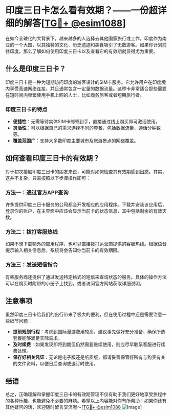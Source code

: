 # 印度三日卡怎么看有效期？——一份超详细的解答[[TG💪+ @esim1088](https://t.me/s/esim1088)]

在如今全球化的大背景下，越来越多的人选择去其他国家旅行或工作。印度作为南亚的一个大国，以其独特的文化、历史遗迹和美食吸引了无数游客。如果你计划前往印度，那么了解如何使用印度三日卡以及查看它的有效期就显得尤为重要。

## 什么是印度三日卡？

印度三日卡是一种为短期访问印度的游客设计的SIM卡服务。它允许用户在印度境内享受高速网络连接，并且通常包含一定量的数据流量。这种卡非常适合那些需要在短时间内频繁使用手机上网的人士，比如商务旅客或者短期旅行者。

### 印度三日卡的特点

- **便捷性**：无需等待实体SIM卡邮寄到手，直接通过线上购买即可激活使用。
- **灵活性**：可以根据自己的需求选择不同的套餐，包括数据流量、通话分钟数等。
- **覆盖范围广**：支持大多数印度主要城市及旅游景点的网络覆盖。

## 如何查看印度三日卡的有效期？

对于初次接触印度三日卡的朋友来说，可能对如何检查其有效期感到困惑。其实，这并不复杂，只需按照以下步骤操作即可：

### 方法一：通过官方APP查询

许多提供印度三日卡服务的公司都会开发相应的应用程序。下载并安装该应用后，登录你的账户，在主界面中应该会显示当前卡的状态信息，其中包括剩余的有效天数。

### 方法二：拨打客服热线

如果不想下载额外的应用程序，也可以直接拨打运营商提供的客服热线。根据语音提示输入相关信息后，系统将会告知你当前卡的有效期限。

### 方法三：发送短信指令

有些服务商还提供了通过发送特定格式的短信来查询状态的服务。具体的操作方法可以在购买时附带的小册子上找到，或者访问官方网站获取详细说明。

## 注意事项

虽然印度三日卡给我们的出行带来了极大的便利，但在使用过程中还是需要注意一些细节问题：

- **提前规划行程**：考虑到国际漫游费用较高，建议事先做好充分准备，确保所选套餐能够满足实际需求。
- **及时续费**：如果发现即将到期但仍然需要继续使用，则应尽早联系客服进行续费处理。
- **保存好相关凭证**：无论是电子版还是纸质版，都请妥善保管好所有与购买有关的文件资料，以便日后查询或退订时使用。

## 结语

总之，正确理解和掌握印度三日卡的有效期管理不仅有助于我们更好地享受旅程中的各种乐趣，也能避免不必要的麻烦。希望以上内容能对你有所帮助！如果你还有其他疑问的话，欢迎随时留言交流哦～[[TG💪+ @esim1088](https://t.me/s/esim1088) ![Image](https://i.postimg.cc/4NQfJmqS/Snipaste-2025-05-13-00-14-12.png)]